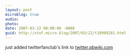 ```yaml
---
layout: post
microblog: true
audio: 
photo: 
date: 2007-03-22 00:00:00 -0000
guid: http://xtof.micro.blog/2007/03/22/t10909281.html
---
```

just added twitterfanclub's link to [twitter.pbwiki.com](http://twitter.pbwiki.com/)
